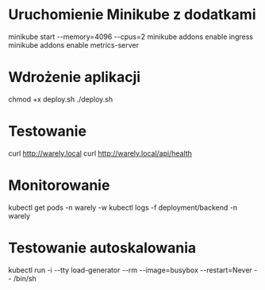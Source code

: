 # Uruchomienie Minikube z dodatkami

minikube start --memory=4096 --cpus=2
minikube addons enable ingress
minikube addons enable metrics-server

# Wdrożenie aplikacji

chmod +x deploy.sh
./deploy.sh

# Testowanie

curl http://warely.local
curl http://warely.local/api/health

# Monitorowanie

kubectl get pods -n warely -w
kubectl logs -f deployment/backend -n warely

# Testowanie autoskalowania

kubectl run -i --tty load-generator --rm --image=busybox --restart=Never -- /bin/sh

